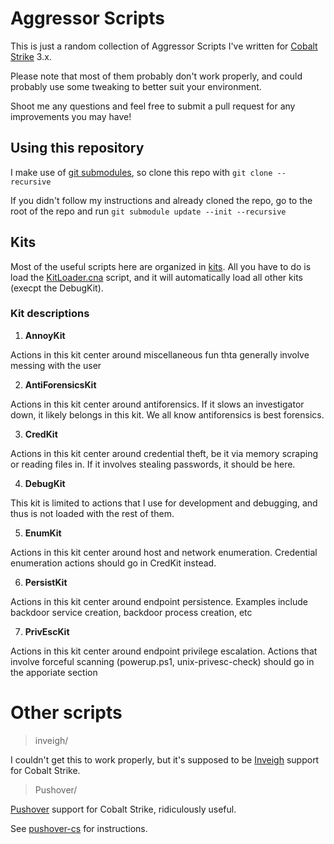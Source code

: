 # Aggressor Scripts
This is just a random collection of Aggressor Scripts I've written for [Cobalt Strike](https://www.cobaltstrike.com) 3.x.

Please note that most of them probably don't work properly, and could probably use some tweaking to better suit your environment.

Shoot me any questions and feel free to submit a pull request for any improvements you may have!

## Using this repository

I make use of [git submodules](https://git-scm.com/book/en/v2/Git-Tools-Submodules), so clone this repo with ```git clone --recursive```

If you didn't follow my instructions and already cloned the repo, go to the root of the repo and run ```git submodule update --init --recursive```

## Kits

Most of the useful scripts here are organized in [kits](kits). All you have to do is load the [KitLoader.cna](kits/KitLoader.cna) script, and it will automatically load all other kits (execpt the DebugKit).

### Kit descriptions
1. **AnnoyKit**

  Actions in this kit center around miscellaneous fun thta generally involve messing with the user

2. **AntiForensicsKit**

  Actions in this kit center around antiforensics. If it slows an investigator down, it likely belongs in this kit. We all know antiforensics is best forensics.

3. **CredKit**

  Actions in this kit center around credential theft, be it via memory scraping or reading files in. If it involves stealing passwords, it should be here.

4. **DebugKit**

  This kit is limited to actions that I use for development and debugging, and thus is not loaded with the rest of them.

5. **EnumKit**

  Actions in this kit center around host and network enumeration. Credential enumeration actions should go in CredKit instead.

6. **PersistKit**

  Actions in this kit center around endpoint persistence. Examples include backdoor service creation, backdoor process creation, etc

7. **PrivEscKit**

  Actions in this kit center around endpoint privilege escalation. Actions that involve forceful scanning (powerup.ps1, unix-privesc-check) should go in the apporiate section

# Other scripts
>inveigh/ 

I couldn't get this to work properly, but it's supposed to be [Inveigh](https://github.com/Kevin-Robertson/Inveigh) support for Cobalt Strike.

>Pushover/

[Pushover](https://pushover.net) support for Cobalt Strike, ridiculously useful.

See [pushover-cs](Pushover/pushover-cs) for instructions.
